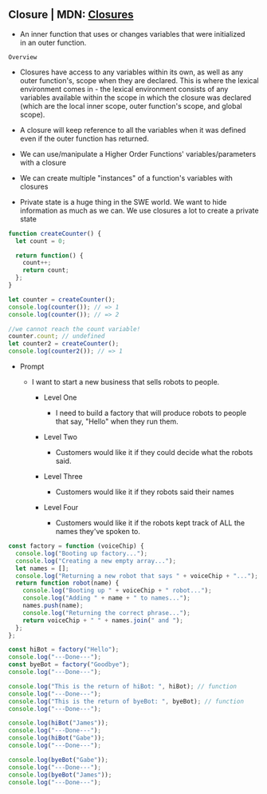 ## Closure | MDN: [Closures]

- An inner function that uses or changes variables that were initialized\
in an outer function.

`Overview`

- Closures have access to any variables within its own, as well as any outer function's, scope when they are declared. This is where the lexical environment comes in - the lexical environment consists of any variables available within the scope in which the closure was declared (which are the local inner scope, outer function's scope, and global scope).
- A closure will keep reference to all the variables when it was defined even if the outer function has returned.

- We can use/manipulate a Higher Order Functions' variables/parameters with a closure
- We can create multiple "instances" of a function's variables with closures
- Private state is a huge thing in the SWE world. We want to hide information as much as we can. We use closures a lot to create a private state


```js
function createCounter() {
  let count = 0;

  return function() {
    count++;
    return count;
  };
}

let counter = createCounter();
console.log(counter()); // => 1
console.log(counter()); // => 2

//we cannot reach the count variable!
counter.count; // undefined
let counter2 = createCounter();
console.log(counter2()); // => 1
```

- Prompt

  - I want to start a new business that sells robots to people.

    - Level One
      - I need to build a factory that will produce robots to people that say, "Hello" when they run them.

    - Level Two
      - Customers would like it if they could decide what the robots said.

    - Level Three
      - Customers would like it if they robots said their names

    - Level Four
      - Customers would like it if the robots kept track of ALL the names they've spoken to.

[Closures]: https://developer.mozilla.org/en-US/docs/Web/JavaScript/Closures

```js
const factory = function (voiceChip) {
  console.log("Booting up factory...");
  console.log("Creating a new empty array...");
  let names = [];
  console.log("Returning a new robot that says " + voiceChip + "...");
  return function robot(name) {
    console.log("Booting up " + voiceChip + " robot...");
    console.log("Adding " + name + " to names...");
    names.push(name);
    console.log("Returning the correct phrase...");
    return voiceChip + " " + names.join(" and ");
  };
};

const hiBot = factory("Hello");
console.log("---Done---");
const byeBot = factory("Goodbye");
console.log("---Done---");

console.log("This is the return of hiBot: ", hiBot); // function
console.log("---Done---");
console.log("This is the return of byeBot: ", byeBot); // function
console.log("---Done---");

console.log(hiBot("James"));
console.log("---Done---");
console.log(hiBot("Gabe"));
console.log("---Done---");

console.log(byeBot("Gabe"));
console.log("---Done---");
console.log(byeBot("James"));
console.log("---Done---");
```
